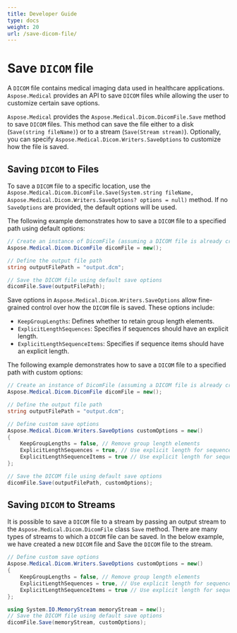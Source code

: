 ```yaml
---
title: Developer Guide
type: docs
weight: 20
url: /save-dicom-file/
---
```



# Save `DICOM` file

A `DICOM` file contains medical imaging data used in healthcare applications. `Aspose.Medical` provides an API to save `DICOM` files while allowing the user to customize certain save options.

`Aspose.Medical` provides the `Aspose.Medical.Dicom.DicomFile.Save` method to save `DICOM` files. This method can save the file either to a disk (`Save(string fileName)`) or to a stream (`Save(Stream stream)`). Optionally, you can specify `Aspose.Medical.Dicom.Writers.SaveOptions` to customize how the file is saved.

## Saving `DICOM` to Files

To save a `DICOM` file to a specific location, use the `Aspose.Medical.Dicom.DicomFile.Save(System.string fileName, Aspose.Medical.Dicom.Writers.SaveOptions? options = null)` method. If no `SaveOptions` are provided, the default options will be used.

The following example demonstrates how to save a `DICOM` file to a specified path using default options:

```c#
// Create an instance of DicomFile (assuming a DICOM file is already created or loaded)
Aspose.Medical.Dicom.DicomFile dicomFile = new();

// Define the output file path
string outputFilePath = "output.dcm";

// Save the DICOM file using default save options
dicomFile.Save(outputFilePath);
```

Save options in `Aspose.Medical.Dicom.Writers.SaveOptions` allow fine-grained control over how the `DICOM` file is saved. These options include:

* `KeepGroupLengths`: Defines whether to retain group length elements.
* `ExplicitLengthSequences`: Specifies if sequences should have an explicit length.
* `ExplicitLengthSequenceItems`: Specifies if sequence items should have an explicit length.

The following example demonstrates how to save a `DICOM` file to a specified path with custom options:

```c#
// Create an instance of DicomFile (assuming a DICOM file is already created or loaded)
Aspose.Medical.Dicom.DicomFile dicomFile = new();

// Define the output file path
string outputFilePath = "output.dcm";

// Define custom save options
Aspose.Medical.Dicom.Writers.SaveOptions customOptions = new()
{
    KeepGroupLengths = false, // Remove group length elements
    ExplicitLengthSequences = true, // Use explicit length for sequences
    ExplicitLengthSequenceItems = true // Use explicit length for sequence items
};

// Save the DICOM file using default save options
dicomFile.Save(outputFilePath, customOptions);
```

## Saving `DICOM` to Streams

It is possible to save a `DICOM` file to a stream by passing an output stream to the `Aspose.Medical.Dicom.DicomFile` class `Save` method. There are many types of streams to which a `DICOM` file can be saved. In the below example, we have created a new `DICOM` file and Save the `DICOM` file to the stream.

```c#
// Define custom save options
Aspose.Medical.Dicom.Writers.SaveOptions customOptions = new()
{
    KeepGroupLengths = false, // Remove group length elements
    ExplicitLengthSequences = true, // Use explicit length for sequences
    ExplicitLengthSequenceItems = true // Use explicit length for sequence items
};

using System.IO.MemoryStream memoryStream = new();
// Save the DICOM file using default save options
dicomFile.Save(memoryStream, customOptions);
```